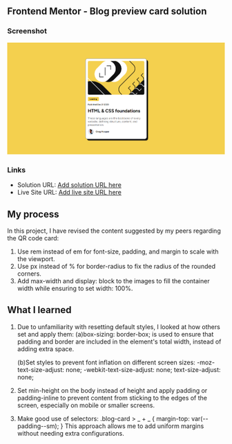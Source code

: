 ## Frontend Mentor - Blog preview card solution

### Screenshot

![Blog preview card](assets/images/blog-review.png)

### Links

- Solution URL: [Add solution URL here](https://github.com/jen067/Blog-preview-card)
- Live Site URL: [Add live site URL here](https://jen067.github.io/Blog-preview-card/)

## My process

In this project, I have revised the content suggested by my peers regarding the QR code card:

1. Use rem instead of em for font-size, padding, and margin to scale with the viewport.
2. Use px instead of % for border-radius to fix the radius of the rounded corners.
3. Add max-width and display: block to the images to fill the container width while ensuring to set width: 100%.

## What I learned

1. Due to unfamiliarity with resetting default styles, I looked at how others set and apply them:
   (a)box-sizing: border-box; is used to ensure that padding and border are included in the element's total width, instead of adding extra space.

   (b)Set styles to prevent font inflation on different screen sizes:
   -moz-text-size-adjust: none;
   -webkit-text-size-adjust: none;
   text-size-adjust: none;

2. Set min-height on the body instead of height and apply padding or padding-inline to prevent content from sticking to the edges of the screen, especially on mobile or smaller screens.

3. Make good use of selectors:
   .blog-card > _ + _ {
   margin-top: var(--padding--sm);
   }
   This approach allows me to add uniform margins without needing extra configurations.
